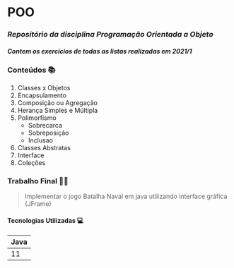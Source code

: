 # POO
### _Repositório da disciplina Programação Orientada a Objeto_
#### _Contem os exercicios de todas as listas realizadas em 2021/1_


### Conteúdos 📚

1. Classes x Objetos
2. Encapsulamento
3. Composição ou Agregação
4. Herança Simples e Múltipla
5. Polimorfismo
    + Sobrecarca
    + Sobreposição
    + Inclusao
6. Classes Abstratas
7. Interface
8. Coleções

### Trabalho Final 🚢💥

> Implementar o jogo Batalha Naval em java utilizando interface gráfica (JFrame)

#### Tecnologias Utilizadas 💻

| Java |
|------|
|  11  |
